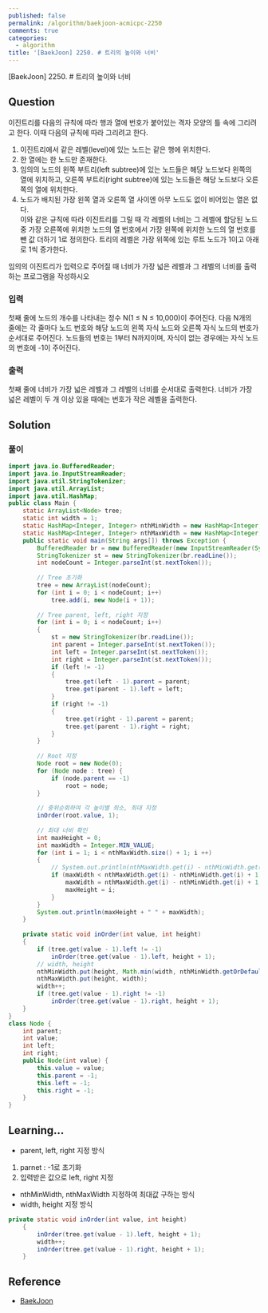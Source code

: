```yaml
---
published: false
permalink: /algorithm/baekjoon-acmicpc-2250
comments: true
categories:
  - algorithm
title: '[BaekJoon] 2250. # 트리의 높이와 너비'
---
```

[BaekJoon] 2250. # 트리의 높이와 너비


## Question

이진트리를 다음의 규칙에 따라 행과 열에 번호가 붙어있는 격자 모양의 틀 속에 그리려고 한다. 이때 다음의 규칙에 따라 그리려고 한다.

1) 이진트리에서 같은 레벨(level)에 있는 노드는 같은 행에 위치한다.   
2) 한 열에는 한 노드만 존재한다.    
3) 임의의 노드의 왼쪽 부트리(left subtree)에 있는 노드들은 해당 노드보다 왼쪽의 열에 위치하고, 오른쪽 부트리(right subtree)에 있는 노드들은 해당 노드보다 오른쪽의 열에 위치한다.  
4) 노드가 배치된 가장 왼쪽 열과 오른쪽 열 사이엔 아무 노드도 없이 비어있는 열은 없다.  
이와 같은 규칙에 따라 이진트리를 그릴 때 각 레벨의 너비는 그 레벨에 할당된 노드 중 가장 오른쪽에 위치한 노드의 열 번호에서 가장 왼쪽에 위치한 노드의 열 번호를 뺀 값 더하기 1로 정의한다. 트리의 레벨은 가장 위쪽에 있는 루트 노드가 1이고 아래로 1씩 증가한다.

임의의 이진트리가 입력으로 주어질 때 너비가 가장 넓은 레벨과 그 레벨의 너비를 출력하는 프로그램을 작성하시오


### 입력
첫째 줄에 노드의 개수를 나타내는 정수 N(1 ≤ N ≤ 10,000)이 주어진다. 다음 N개의 줄에는 각 줄마다 노드 번호와 해당 노드의 왼쪽 자식 노드와 오른쪽 자식 노드의 번호가 순서대로 주어진다. 노드들의 번호는 1부터 N까지이며, 자식이 없는 경우에는 자식 노드의 번호에 -1이 주어진다.


### 출력
첫째 줄에 너비가 가장 넓은 레벨과 그 레벨의 너비를 순서대로 출력한다. 너비가 가장 넓은 레벨이 두 개 이상 있을 때에는 번호가 작은 레벨을 출력한다.


## Solution
### 풀이 
```java
import java.io.BufferedReader;
import java.io.InputStreamReader;
import java.util.StringTokenizer;
import java.util.ArrayList;
import java.util.HashMap;
public class Main {
    static ArrayList<Node> tree;
    static int width = 1;
    static HashMap<Integer, Integer> nthMinWidth = new HashMap<Integer, Integer>(); 
    static HashMap<Integer, Integer> nthMaxWidth = new HashMap<Integer, Integer>();
    public static void main(String args[]) throws Exception {
        BufferedReader br = new BufferedReader(new InputStreamReader(System.in));
        StringTokenizer st = new StringTokenizer(br.readLine());
        int nodeCount = Integer.parseInt(st.nextToken());
        
        // Tree 초기화 
        tree = new ArrayList(nodeCount);
        for (int i = 0; i < nodeCount; i++)
            tree.add(i, new Node(i + 1));
      
        // Tree parent, left, right 지정 
        for (int i = 0; i < nodeCount; i++)
        {
            st = new StringTokenizer(br.readLine());
            int parent = Integer.parseInt(st.nextToken());
            int left = Integer.parseInt(st.nextToken());
            int right = Integer.parseInt(st.nextToken());
            if (left != -1)
            {
                tree.get(left - 1).parent = parent;
                tree.get(parent - 1).left = left;
            }
            if (right != -1)
            {
                tree.get(right - 1).parent = parent;
                tree.get(parent - 1).right = right;
            }
        }
      
        // Root 지정 
        Node root = new Node(0);
        for (Node node : tree) {
            if (node.parent == -1)
                root = node;
        }
      
        // 중위순회하여 각 높이별 최소, 최대 지정 
        inOrder(root.value, 1);
      
        // 최대 너비 확인 
        int maxHeight = 0; 
        int maxWidth = Integer.MIN_VALUE; 
        for (int i = 1; i < nthMaxWidth.size() + 1; i ++)
        {
            // System.out.println(nthMaxWidth.get(i) - nthMinWidth.get(i) + 1);
            if (maxWidth < nthMaxWidth.get(i) - nthMinWidth.get(i) + 1) {
                maxWidth = nthMaxWidth.get(i) - nthMinWidth.get(i) + 1;
                maxHeight = i;
            }
        }
        System.out.println(maxHeight + " " + maxWidth);
    }
    
    private static void inOrder(int value, int height)
    {
        if (tree.get(value - 1).left != -1)
            inOrder(tree.get(value - 1).left, height + 1);
        // width, height 
        nthMinWidth.put(height, Math.min(width, nthMinWidth.getOrDefault(height, Integer.MAX_VALUE)));
        nthMaxWidth.put(height, width);
        width++; 
        if (tree.get(value - 1).right != -1)
            inOrder(tree.get(value - 1).right, height + 1);
    }
}
class Node {
    int parent;
    int value; 
    int left; 
    int right; 
    public Node(int value) {
        this.value = value;
        this.parent = -1;
        this.left = -1;
        this.right = -1;
    }
}
```


## Learning... 
- parent, left, right 지정 방식 
1) parnet : -1로 초기화 
2) 입력받은 값으로 left, right 지정 
- nthMinWidth, nthMaxWidth 지정하여 최대값 구하는 방식 
- width, height 지정 방식 

```java
private static void inOrder(int value, int height)
    {
        inOrder(tree.get(value - 1).left, height + 1);     
        width++; 
  		inOrder(tree.get(value - 1).right, height + 1);
    }
```


## Reference
- [BaekJoon](https://www.acmicpc.net/problem/2250)
